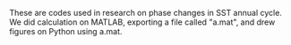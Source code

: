 These are codes used in research on phase changes in SST annual cycle. We did calculation on MATLAB, exporting a file called "a.mat", and drew figures on Python using a.mat. 
